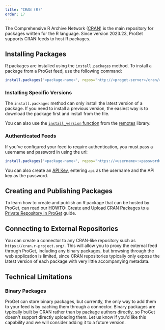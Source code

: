 ```yaml
---
title: "CRAN (R)"
order: 17
---
```


The Comprehensive R Archive Network ([CRAN](https://cran.r-project.org/)) is the main repository for packages written for the R language. Since version 2023.23, ProGet supports CRAN feeds to host R packages.

## Installing Packages

R packages are installed using the `install.packages` method. To install a package from a ProGet feed, use the following command:

```r
install.packages("«package-name»", repos="http://«proget-server»/cran/«feed-name»/")
```

### Installing Specific Versions

The `install.packages` method can only install the latest version of a package. If you need to install a previous version, the easiest way is to download the package first and install from the file.

You can also use the [`install_version` function](https://remotes.r-lib.org/reference/install_version.html) from the [remotes](https://remotes.r-lib.org/) library.

### Authenticated Feeds

If you've configured your feed to require authentication, you must pass a username and password in using the url:

```r
install.packages("«package-name»", repos="https://«username»:«password»@«proget-server»/cran/«feed-name»/")
```

You can also create an [API Key](/docs/proget/reference-api/proget-apikeys), entering `api` as the username and the API key as the password.

## Creating and Publishing Packages

To learn how to create and publish an R package that can be hosted by ProGet, can read our [HOWTO: Create and Upload CRAN Packages to a Private Repository in ProGet](/docs/proget/feeds/cran/howto-cran-publish) guide.

## Connecting to External Repositories

You can create a connector to any CRAN-like repository such as `https://cran.r-project.org/`. This will allow you to proxy the external feed through ProGet, including any binary packages, but browsing through the web application is limited, since CRAN repositories typically only expose the latest version of each package with very little accompanying metadata.

## Technical Limitations

### Binary Packages

ProGet can store binary packages, but currently, the only way to add them to your feed is by caching them through a connector. Binary packages are typically built by CRAN rather than by package authors directly, so ProGet doesn't support directly uploading them. Let us know if you'd like this capability and we will consider adding it to a future version.
